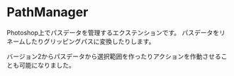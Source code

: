 # PathManager

Photoshop上でパスデータを管理するエクステンションです。
パスデータをリネームしたりグリッピングパスに変換したりします。

バージョン2からパスデータから選択範囲を作ったりアクションを作動させることも可能になりました。
